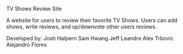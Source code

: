 TV Shows Review Site

A website for users to review their favorite TV Shows.  Users can add shows, write reviews, and up/downvote other users reviews.


Developed by:
Josh Halpern
Sam Hwang
Jeff Leandre
Alex Trbovic
Alejandro Flores
